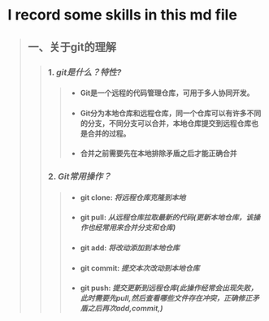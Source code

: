 # I record some skills in this md file

>## 一、关于git的理解
>
>>### 1. *git是什么？特性?*
>>
>>>- #### Git是一个远程的代码管理仓库，可用于多人协同开发。
>>>- #### Git分为本地仓库和远程仓库，同一个仓库可以有许多不同的分支，不同分支可以合并，本地仓库提交到远程仓库也是合并的过程。
>>>- #### 合并之前需要先在本地排除矛盾之后才能正确合并
>>
>>### 2. *Git常用操作？*
>>
>>>- #### git clone: *将远程仓库克隆到本地*
>>>- #### git pull: *从远程仓库拉取最新的代码(更新本地仓库，该操作也经常用来合并分支和仓库)*
>>>- #### git add: *将改动添加到本地仓库*
>>>- #### git commit: *提交本次改动到本地仓库*
>>>- #### git push: *提交更新到远程仓库(此操作经常会出现失败，此时需要先pull,然后查看哪些文件存在冲突，正确修正矛盾之后再次add,commit,)*
>>
>
